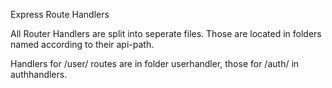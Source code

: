Express Route Handlers

All Router Handlers are split into seperate files. Those are located in folders named according to
their api-path.

Handlers for /user/ routes are in folder userhandler, those for /auth/ in authhandlers.